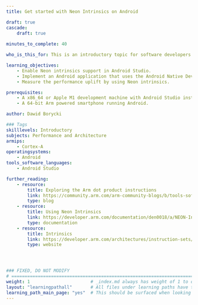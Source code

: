 ```yaml
---
title: Get started with Neon Intrinsics on Android

draft: true
cascade:
    draft: true
    
minutes_to_complete: 40

who_is_this_for: This is an introductory topic for software developers interested in learning how to use Neon Intrinsics on Arm powered mobile devices running Android. 

learning_objectives:
    - Enable Neon intrinsics support in Android Studio.
    - Implement an Android application that uses the Android Native Development Kit (NDK) to calculate the dot product of two vectors in C/C++. 
    - Measure the performance uplift by using Neon intrinsics.

prerequisites:
    - A x86_64 or Apple M1 development machine with Android Studio installed.
    - A 64-bit Arm powered smartphone running Android.

author: Dawid Borycki

### Tags
skilllevels: Introductory
subjects: Performance and Architecture
armips:
    - Cortex-A
operatingsystems:
    - Android
tools_software_languages:
    - Android Studio

further_reading:
    - resource:
        title: Exploring the Arm dot product instructions
        link: https://community.arm.com/arm-community-blogs/b/tools-software-ides-blog/posts/exploring-the-arm-dot-product-instructions
        type: blog
    - resource:
        title: Using Neon Intrinsics
        link: https://developer.arm.com/documentation/den0018/a/NEON-Intrinsics/Using-NEON-intrinsics
        type: documentation
    - resource:
        title: Intrinsics
        link: https://developer.arm.com/architectures/instruction-sets/intrinsics/
        type: website




### FIXED, DO NOT MODIFY
# ================================================================================
weight: 1                       # _index.md always has weight of 1 to order correctly
layout: "learningpathall"       # All files under learning paths have this same wrapper
learning_path_main_page: "yes"  # This should be surfaced when looking for related content. Only set for _index.md of learning path content.
---
```

